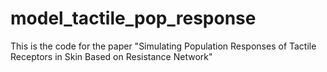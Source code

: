 # model_tactile_pop_response

This is the code for the paper "Simulating Population Responses of Tactile Receptors in Skin Based on Resistance Network"
